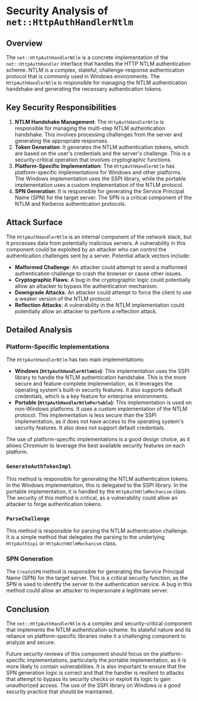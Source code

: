 # Security Analysis of `net::HttpAuthHandlerNtlm`

## Overview

The `net::HttpAuthHandlerNtlm` is a concrete implementation of the `net::HttpAuthHandler` interface that handles the HTTP NTLM authentication scheme. NTLM is a complex, stateful, challenge-response authentication protocol that is commonly used in Windows environments. The `HttpAuthHandlerNtlm` is responsible for managing the NTLM authentication handshake and generating the necessary authentication tokens.

## Key Security Responsibilities

1.  **NTLM Handshake Management**: The `HttpAuthHandlerNtlm` is responsible for managing the multi-step NTLM authentication handshake. This involves processing challenges from the server and generating the appropriate responses.
2.  **Token Generation**: It generates the NTLM authentication tokens, which are based on the user's credentials and the server's challenge. This is a security-critical operation that involves cryptographic functions.
3.  **Platform-Specific Implementation**: The `HttpAuthHandlerNtlm` has platform-specific implementations for Windows and other platforms. The Windows implementation uses the SSPI library, while the portable implementation uses a custom implementation of the NTLM protocol.
4.  **SPN Generation**: It is responsible for generating the Service Principal Name (SPN) for the target server. The SPN is a critical component of the NTLM and Kerberos authentication protocols.

## Attack Surface

The `HttpAuthHandlerNtlm` is an internal component of the network stack, but it processes data from potentially malicious servers. A vulnerability in this component could be exploited by an attacker who can control the authentication challenges sent by a server. Potential attack vectors include:

*   **Malformed Challenge**: An attacker could attempt to send a malformed authentication challenge to crash the browser or cause other issues.
*   **Cryptographic Flaws**: A bug in the cryptographic logic could potentially allow an attacker to bypass the authentication mechanism.
*   **Downgrade Attacks**: An attacker could attempt to force the client to use a weaker version of the NTLM protocol.
*   **Reflection Attacks**: A vulnerability in the NTLM implementation could potentially allow an attacker to perform a reflection attack.

## Detailed Analysis

### Platform-Specific Implementations

The `HttpAuthHandlerNtlm` has two main implementations:

*   **Windows (`HttpAuthHandlerNtlmWin`)**: This implementation uses the SSPI library to handle the NTLM authentication handshake. This is the more secure and feature-complete implementation, as it leverages the operating system's built-in security features. It also supports default credentials, which is a key feature for enterprise environments.
*   **Portable (`HttpAuthHandlerNtlmPortable`)**: This implementation is used on non-Windows platforms. It uses a custom implementation of the NTLM protocol. This implementation is less secure than the SSPI implementation, as it does not have access to the operating system's security features. It also does not support default credentials.

The use of platform-specific implementations is a good design choice, as it allows Chromium to leverage the best available security features on each platform.

### `GenerateAuthTokenImpl`

This method is responsible for generating the NTLM authentication tokens. In the Windows implementation, this is delegated to the SSPI library. In the portable implementation, it is handled by the `HttpAuthNtlmMechanism` class. The security of this method is critical, as a vulnerability could allow an attacker to forge authentication tokens.

### `ParseChallenge`

This method is responsible for parsing the NTLM authentication challenge. It is a simple method that delegates the parsing to the underlying `HttpAuthSspi` or `HttpAuthNtlmMechanism` class.

### SPN Generation

The `CreateSPN` method is responsible for generating the Service Principal Name (SPN) for the target server. This is a critical security function, as the SPN is used to identify the server to the authentication service. A bug in this method could allow an attacker to impersonate a legitimate server.

## Conclusion

The `net::HttpAuthHandlerNtlm` is a complex and security-critical component that implements the NTLM authentication scheme. Its stateful nature and its reliance on platform-specific libraries make it a challenging component to analyze and secure.

Future security reviews of this component should focus on the platform-specific implementations, particularly the portable implementation, as it is more likely to contain vulnerabilities. It is also important to ensure that the SPN generation logic is correct and that the handler is resilient to attacks that attempt to bypass its security checks or exploit its logic to gain unauthorized access. The use of the SSPI library on Windows is a good security practice that should be maintained.